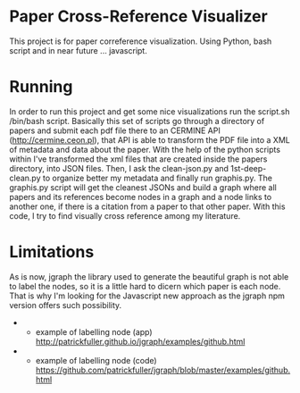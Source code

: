 # Paper Cross-Reference Visualizer
This project is for paper correference visualization.
Using Python, bash script and in near future ... javascript.

# Running
In order to run this project and get some nice visualizations run the script.sh /bin/bash script.
Basically this set of scripts go through a directory of papers and submit each pdf file there to an CERMINE API (http://cermine.ceon.pl), that API is able to transform the PDF file into a XML of metadata and data about the paper.
With the help of the python scripts within I've transformed the xml files that are created inside the papers directory, into JSON files. 
Then, I ask the clean-json.py and 1st-deep-clean.py to organize better my metadata and finally run graphis.py.
The graphis.py script will get the cleanest JSONs and build a graph where all papers and its references become nodes in a graph and a node links to another one, if there is a citation from a paper to that other paper.
With this code, I try to find visually cross reference among my literature.

# Limitations
As is now, jgraph the library used to generate the beautiful graph is not able to label the nodes, so it is a little hard to dicern which paper is each node. That is why I'm looking for the Javascript new approach as the jgraph npm version offers such possibility.

* * example of labelling node (app)
http://patrickfuller.github.io/jgraph/examples/github.html

* * example of labelling node (code)
https://github.com/patrickfuller/jgraph/blob/master/examples/github.html
